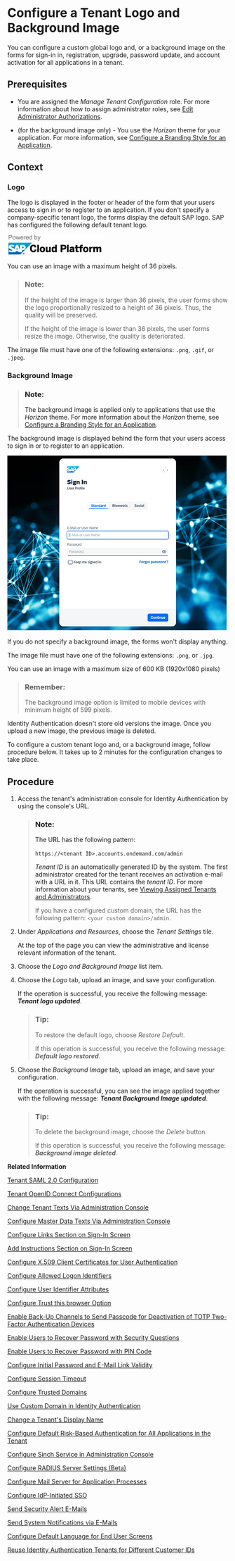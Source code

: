 <!-- loio8742046ee4604bb6b3907beb5c6d9254 -->

# Configure a Tenant Logo and Background Image

You can configure a custom global logo and, or a background image on the forms for sign-in in, registration, upgrade, password update, and account activation for all applications in a tenant.



<a name="loio8742046ee4604bb6b3907beb5c6d9254__prereq_mxs_lzf_ppb"/>

## Prerequisites

-   You are assigned the *Manage Tenant Configuration* role. For more information about how to assign administrator roles, see [Edit Administrator Authorizations](edit-administrator-authorizations-86ee374.md).

-   \(for the background image only\) - You use the *Horizon* theme for your application. For more information, see [Configure a Branding Style for an Application](configure-a-branding-style-for-an-application-32f8d33.md).



<a name="loio8742046ee4604bb6b3907beb5c6d9254__context_w4c_nzf_ppb"/>

## Context



### Logo

The logo is displayed in the footer or header of the form that your users access to sign in or to register to an application. If you don't specify a company-specific tenant logo, the forms display the default SAP logo. SAP has configured the following default tenant logo.

![](images/Default_tenant_logo_6170d47.png)

You can use an image with a maximum height of 36 pixels.

> ### Note:  
> If the height of the image is larger than 36 pixels, the user forms show the logo proportionally resized to a height of 36 pixels. Thus, the quality will be preserved.
> 
> If the height of the image is lower than 36 pixels, the user forms resize the image. Otherwise, the quality is deteriorated.

The image file must have one of the following extensions: `.png`, `.gif`, or `.jpeg`.



### Background Image

> ### Note:  
> The background image is applied only to applications that use the *Horizon* theme. For more information about the *Horizon* theme, see [Configure a Branding Style for an Application](configure-a-branding-style-for-an-application-32f8d33.md).

The background image is displayed behind the form that your users access to sign in or to register to an application.

![](images/Background_Image_c6f2dff.png)

If you do not specify a background image, the forms won't display anything.

The image file must have one of the following extensions: `.png`, or `.jpg`.

You can use an image with a maximum size of 600 KB \(1920x1080 pixels\)

> ### Remember:  
> The background image option is limited to mobile devices with minimum height of 599 pixels.

Identity Authentication doesn't store old versions the image. Once you upload a new image, the previous image is deleted.

To configure a custom tenant logo and, or a background image, follow procedure below. It takes up to 2 minutes for the configuration changes to take place.



<a name="loio8742046ee4604bb6b3907beb5c6d9254__steps_dp2_hfl_vp"/>

## Procedure

1.  Access the tenant's administration console for Identity Authentication by using the console's URL.

    > ### Note:  
    > The URL has the following pattern:
    > 
    > `https://<tenant ID>.accounts.ondemand.com/admin`
    > 
    > *Tenant ID* is an automatically generated ID by the system. The first administrator created for the tenant receives an activation e-mail with a URL in it. This URL contains the *tenant ID*. For more information about your tenants, see [Viewing Assigned Tenants and Administrators](../viewing-assigned-tenants-and-administrators-f56e6f2.md).
    > 
    > If you have a configured custom domain, the URL has the following pattern: `<your custom domain>/admin`.

2.  Under *Applications and Resources*, choose the *Tenant Settings* tile.

    At the top of the page you can view the administrative and license relevant information of the tenant.

3.  Choose the *Logo and Background Image* list item.

4.  Choose the *Logo* tab, upload an image, and save your configuration.

    If the operation is successful, you receive the following message: ***Tenant logo updated***.

    > ### Tip:  
    > To restore the default logo, choose *Restore Default*.
    > 
    > If this operation is successful, you receive the following message: ***Default logo restored***.

5.  Choose the *Background Image* tab, upload an image, and save your configuration.

    If the operation is successful, you can see the image applied together with the following message: ***Tenant Background Image updated***.

    > ### Tip:  
    > To delete the background image, choose the *Delete* button.
    > 
    > If this operation is successful, you receive the following message: ***Background image deleted***.


**Related Information**  


[Tenant SAML 2.0 Configuration](tenant-saml-2-0-configuration-e81a19b.md "You as a tenant administrator can view and download the tenant SAML 2.0 metadata. You can also change the name format and update your certificate used by the identity provider to digitally sign the messages for the applications.")

[Tenant OpenID Connect Configurations](tenant-openid-connect-configurations-3d6abcc.md "You as a tenant administrator can view and configure the tenant OpenID Connect configurations.")

[Change Tenant Texts Via Administration Console](change-tenant-texts-via-administration-console-c24b1d0.md "The change tenant texts option can be used to change the predefined texts and messages for end-user screens available per tenant in Identity Authentication via the administration console.")

[Configure Master Data Texts Via Administration Console](configure-master-data-texts-via-administration-console-c068ac9.md "The master data texts option can be used to configure the predefined master data for each resource in Identity Authentication via the administration console.")

[Configure Links Section on Sign-In Screen](configure-links-section-on-sign-in-screen-060c032.md "You can configure links to appear on the sign-in screen of your applications.")

[Add Instructions Section on Sign-In Screen](add-instructions-section-on-sign-in-screen-c9e717e.md "You can customize the sign-in sscreen of the Horizon theme with instructions for the user.")

[Configure X.509 Client Certificates for User Authentication](configure-x-509-client-certificates-for-user-authentication-52c7dcb.md "Tenant administrators can configure X.509 client certificates for user authentication as an alternative to authenticating with a user name and a password.")

[Configure Allowed Logon Identifiers](configure-allowed-logon-identifiers-3adf1ff.md "Tenant administrators can choose the allowed logon identifiers for the users.")

[Configure User Identifier Attributes](configure-user-identifier-attributes-8b9fa88.md "Tenant administrators can configure user identifier attributes as required and unique for the tenant.")

[Configure Trust this browser Option](configure-trust-this-browser-option-5b8377e.md "Tenant administrator can set the number of days for which the users won't get prompted for second-factor authentication, if they sign in from the same browser.")

[Enable Back-Up Channels to Send Passcode for Deactivation of TOTP Two-Factor Authentication Devices](enable-back-up-channels-to-send-passcode-for-deactivation-of-totp-two-factor-authenticati-782935e.md "Tenant administrator can configure back-up channels to send TOTP deactivation passcodes to the user.")

[Enable Users to Recover Password with Security Questions](enable-users-to-recover-password-with-security-questions-d9ae898.md "Users can choose to answer security questions to reset their password.")

[Enable Users to Recover Password with PIN Code](enable-users-to-recover-password-with-pin-code-046a235.md "Users can choose to provide PIN code to reset their password.")

[Configure Initial Password and E-Mail Link Validity](configure-initial-password-and-e-mail-link-validity-f8093f4.md "As a tenant administrator, you can configure the validity of the initial password and link sent to a user in the various application processes.")

[Configure Session Timeout](configure-session-timeout-5ca23e4.md "As a tenant administrator, you can configure when the session, created at the Identity Authentication tenant, expires.")

[Configure Trusted Domains](configure-trusted-domains-08fa1fe.md "Service providers that delegate authentication to Identity Authentication can protect their applications when using embedded frames, also called overlays, or when allowing user self-registration.")

[Use Custom Domain in Identity Authentication](use-custom-domain-in-identity-authentication-c4db840.md "Identity Authentication allows you to use a custom domain that is different from the default one (<tenant ID>.accounts.ondemand.com) - for example www.mytenant.com.")

[Change a Tenant's Display Name](change-a-tenant-s-display-name-a513c91.md "You can configure the tenant's name from the administration console for Identity Authentication.")

[Configure Default Risk-Based Authentication for All Applications in the Tenant](configure-default-risk-based-authentication-for-all-applications-in-the-tenant-1aab51a.md#loio1aab51ae62b94f79b4c6dac7a00857c2 "You can define rules for authentication according to different risk factors and apply actions like Allow, Deny, and Two-Factor Authentication for all applications in a tenant.")

[Configure Sinch Service in Administration Console](configure-sinch-service-in-administration-console-3fdc9e1.md "Configure Sinch Service to enable Phone Verification via SMS or SMS Two-Factor Authentication in the administration console.")

[Configure RADIUS Server Settings \(Beta\)](configure-radius-server-settings-beta-03043ae.md "Configure Remote Authentication Dial-In User Service (RADIUS) server settings in the administration console for Identity Authentication.")

[Configure Mail Server for Application Processes](configure-mail-server-for-application-processes-ccc7ba1.md "Configure mail server for the e-mails sent to the end users in the different application processes.")

[Configure IdP-Initiated SSO](configure-idp-initiated-sso-5d59caa.md)

[Send Security Alert E-Mails](send-security-alert-e-mails-c977464.md "Send security alert e-mails to end-users or administrators when changes in their accounts are made.")

[Send System Notifications via E-Mails](send-system-notifications-via-e-mails-aa04a8b.md "You can configure the administration console to send e-mails with information about expiring certificates, system notifications and new administrators to specific e-mail addresses or to the e-mails of all administrators.")

[Configure Default Language for End User Screens](configure-default-language-for-end-user-screens-2cb73c3.md "Select the language that the end user screen uses if the language of the browser isn’t in the list of supported languages.")

[Reuse Identity Authentication Tenants for Different Customer IDs](reuse-identity-authentication-tenants-for-different-customer-ids-ebd0258.md "You as a tenant administrator can reuse an existing tenant for configurations and automated subscriptions.")

